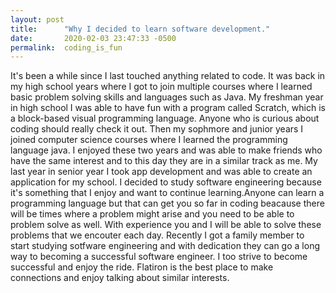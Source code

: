 ```yaml
---
layout: post
title:      "Why I decided to learn software development."
date:       2020-02-03 23:47:33 -0500
permalink:  coding_is_fun
---
```




It's been a while since I last touched anything related to code. It was back in my high school years where I got to join multiple courses where I learned basic problem solving skills and languages such as Java.  My freshman year in high school I was able to have fun with a program called Scratch, which is a block-based visual programming language. Anyone who is curious about coding should really check it out. Then my sophmore and junior years I joined computer science courses where I learned the programming language java. I enjoyed these two years and was able to make friends who have the same interest and to this day they are in a similar track as me. My last year in senior year I took app development and was able to create an application for my school. I decided to study software engineering because it's something that I enjoy and want to continue learning.Anyone can learn a programming language but that can get you so far in coding beacause there will be times where a problem might arise and you need to be able to problem solve as well. With experience you and I will be able to solve these problems that we encouter each day.  Recently I got a family member to start studying sotfware engineering and with dedication they can go a long way to becoming a successful software engineer. I too strive to become successful and enjoy the ride. Flatiron is the best place to make connections and enjoy talking about similar interests. 
